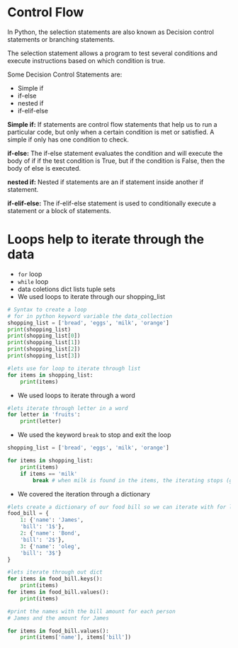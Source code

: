 # Control Flow
In Python, the selection statements are also known as Decision control statements or branching statements.

The selection statement allows a program to test several conditions and execute instructions based on which condition is true.

Some Decision Control Statements are:

- Simple if
- if-else
- nested if
- if-elif-else

**Simple if:** If statements are control flow statements that help us to run a particular code, but only when a certain condition is met or satisfied. A simple if only has one condition to check.

**if-else:** The if-else statement evaluates the condition and will execute the body of if if the test condition is True, but if the condition is False, then the body of else is executed.

**nested if:** Nested if statements are an if statement inside another if statement.

**if-elif-else:** The if-elif-else statement is used to conditionally execute a statement or a block of statements.

# Loops help to iterate through the data
- `for` loop
- `while` loop
- data coletions dict lists tuple sets
- We used loops to iterate through our shopping_list
```python
# Syntax to create a loop
# for in python keyword variable the data_collection
shopping_list = ['bread', 'eggs', 'milk', 'orange']
print(shopping_list)
print(shopping_list[0])
print(shopping_list[1])
print(shopping_list[2])
print(shopping_list[3])

#lets use for loop to iterate through list
for items in shopping_list:
	print(items)
```
- We used loops to iterate through a word
```python
#lets iterate through letter in a word
for letter in 'fruits':
	print(letter)
```
- We used the keyword `break` to stop and exit the loop
```python
shopping_list = ['bread', 'eggs', 'milk', 'orange']

for items in shopping_list:
	print(items)
	if items == 'milk'
		break # when milk is found in the items, the iterating stops (get out of the loop)

```
- We covered the iteration through a dictionary
```python
#lets create a dictionary of our food bill so we can iterate with for loop
food_bill = {
	1: {'name': 'James',
	'bill': '1$'},
	2: {'name': 'Bond',
	'bill': '2$'},
	3: {'name': 'oleg',
	'bill': '3$'}
}

#lets iterate through out dict
for items in food_bill.keys():
	print(items)
for items in food_bill.values():
	print(items)

#print the names with the bill amount for each person
# James and the amount for James

for items in food_bill.values():
	print(items['name'], items['bill'])
```
